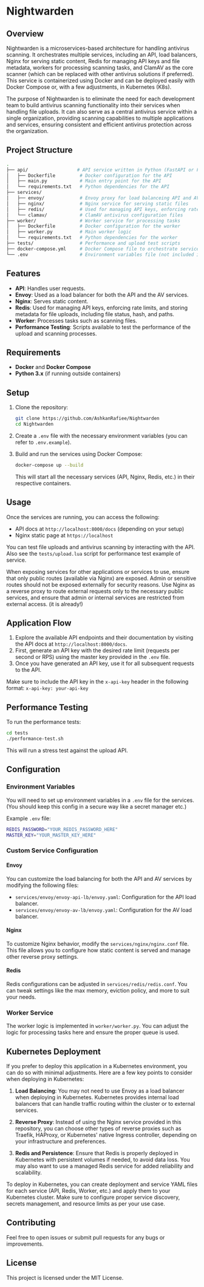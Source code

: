 
# Nightwarden

## Overview

Nightwarden is a microservices-based architecture for handling antivirus scanning. It orchestrates multiple services, including an API, load balancers, Nginx for serving static content, Redis for managing API keys and file metadata, workers for processing scanning tasks, and ClamAV as the core scanner (which can be replaced with other antivirus solutions if preferred). This service is containerized using Docker and can be deployed easily with Docker Compose or, with a few adjustments, in Kubernetes (K8s).

The purpose of Nightwarden is to eliminate the need for each development team to build antivirus scanning functionality into their services when handling file uploads. It can also serve as a central antivirus service within a single organization, providing scanning capabilities to multiple applications and services, ensuring consistent and efficient antivirus protection across the organization.

## Project Structure

```bash
.
├── api/                  # API service written in Python (FastAPI or Flask)
│   ├── Dockerfile         # Docker configuration for the API
│   ├── main.py            # Main entry point for the API
│   └── requirements.txt   # Python dependencies for the API
├── services/
│   ├── envoy/             # Envoy proxy for load balanceing API and AV services
│   ├── nginx/             # Nginx service for serving static files
│   ├── redis/             # Used for managing API keys, enforcing rate limits, and storing metadata for file uploads, including file status, hash, and paths.
│   └── clamav/            # ClamAV antivirus configuration files
├── worker/                # Worker service for processing tasks
│   ├── Dockerfile         # Docker configuration for the worker
│   ├── worker.py          # Main worker logic
│   └── requirements.txt   # Python dependencies for the worker
├── tests/                 # Performance and upload test scripts
├── docker-compose.yml     # Docker Compose file to orchestrate services
└── .env                   # Environment variables file (not included in the repo, you can use .env.example as a template)
```

## Features

- **API**: Handles user requests.
- **Envoy**: Used as a load balancer for both the API and the AV services.
- **Nginx**: Serves static content.
- **Redis**: Used for managing API keys, enforcing rate limits, and storing metadata for file uploads, including file status, hash, and paths.
- **Worker**: Processes tasks such as scanning files.
- **Performance Testing**: Scripts available to test the performance of the upload and scanning processes.

## Requirements

- **Docker** and **Docker Compose**
- **Python 3.x** (if running outside containers)

## Setup

1. Clone the repository:

   ```bash
   git clone https://github.com/AshkanRafiee/Nightwarden
   cd Nightwarden
   ```

2. Create a `.env` file with the necessary environment variables (you can refer to `.env.example`).

3. Build and run the services using Docker Compose:

   ```bash
   docker-compose up --build
   ```

   This will start all the necessary services (API, Nginx, Redis, etc.) in their respective containers.

## Usage

Once the services are running, you can access the following:

- API docs at `http://localhost:8000/docs` (depending on your setup)
- Nginx static page at `https://localhost`

You can test file uploads and antivirus scanning by interacting with the API. Also see the `tests/upload.lua` script for performance test example of service.

When exposing services for other applications or services to use, ensure that only public routes (available via Nginx) are exposed. Admin or sensitive routes should not be exposed externally for security reasons. Use Nginx as a reverse proxy to route external requests only to the necessary public services, and ensure that admin or internal services are restricted from external access. (it is already!)

## Application Flow

1. Explore the available API endpoints and their documentation by visiting the API docs at `http://localhost:8000/docs`.
2. First, generate an API key with the desired rate limit (requests per second or RPS) using the master key provided in the `.env` file.
3. Once you have generated an API key, use it for all subsequent requests to the API.

Make sure to include the API key in the `x-api-key` header in the following format:
`x-api-key: your-api-key`

## Performance Testing

To run the performance tests:

```bash
cd tests
./performance-test.sh
```

This will run a stress test against the upload API.

## Configuration

### Environment Variables

You will need to set up environment variables in a `.env` file for the services. (You should keep this config in a secure way like a secret manager etc.)

Example `.env` file:

```bash
REDIS_PASSWORD="YOUR_REDIS_PASSWORD_HERE"
MASTER_KEY="YOUR_MASTER_KEY_HERE"
```

### Custom Service Configuration

#### Envoy

You can customize the load balancing for both the API and AV services by modifying the following files:

- `services/envoy/envoy-api-lb/envoy.yaml`: Configuration for the API load balancer.
- `services/envoy/envoy-av-lb/envoy.yaml`: Configuration for the AV load balancer.

#### Nginx

To customize Nginx behavior, modify the `services/nginx/nginx.conf` file. This file allows you to configure how static content is served and manage other reverse proxy settings.

#### Redis

Redis configurations can be adjusted in `services/redis/redis.conf`. You can tweak settings like the max memory, eviction policy, and more to suit your needs.

### Worker Service

The worker logic is implemented in `worker/worker.py`. You can adjust the logic for processing tasks here and ensure the proper queue is used.

## Kubernetes Deployment

If you prefer to deploy this application in a Kubernetes environment, you can do so with minimal adjustments. Here are a few key points to consider when deploying in Kubernetes:

1. **Load Balancing**:
   You may not need to use Envoy as a load balancer when deploying in Kubernetes. Kubernetes provides internal load balancers that can handle traffic routing within the cluster or to external services.

2. **Reverse Proxy**:
   Instead of using the Nginx service provided in this repository, you can choose other types of reverse proxies such as Traefik, HAProxy, or Kubernetes' native Ingress controller, depending on your infrastructure and preferences.

3. **Redis and Persistence**:
   Ensure that Redis is properly deployed in Kubernetes with persistent volumes if needed, to avoid data loss. You may also want to use a managed Redis service for added reliability and scalability.

To deploy in Kubernetes, you can create deployment and service YAML files for each service (API, Redis, Worker, etc.) and apply them to your Kubernetes cluster. Make sure to configure proper service discovery, secrets management, and resource limits as per your use case.

## Contributing

Feel free to open issues or submit pull requests for any bugs or improvements.

## License

This project is licensed under the MIT License.
